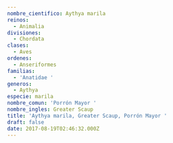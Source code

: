 ```yaml
---
nombre_cientifico: Aythya marila
reinos:
  - Animalia
divisiones:
  - Chordata
clases:
  - Aves
ordenes:
  - Anseriformes
familias:
  - 'Anatidae '
generos:
  - Aythya
especie: marila
nombre_comun: 'Porrón Mayor '
nombre_ingles: Greater Scaup
title: 'Aythya marila, Greater Scaup, Porrón Mayor '
draft: false
date: 2017-08-19T02:46:32.000Z
---
```


